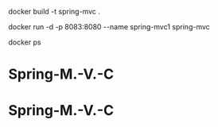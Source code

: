 docker build -t spring-mvc .

docker run -d -p 8083:8080 --name spring-mvc1 spring-mvc

docker ps
# Spring-M.-V.-C
# Spring-M.-V.-C
